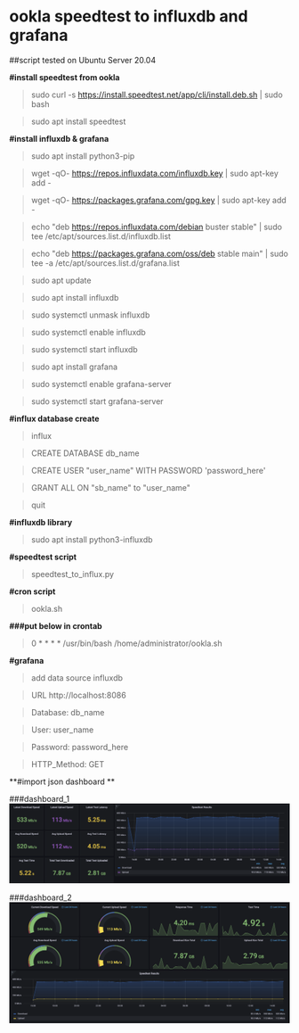 # ookla speedtest to influxdb and grafana

##script tested on Ubuntu Server 20.04


**#install speedtest from ookla**

> sudo curl -s https://install.speedtest.net/app/cli/install.deb.sh | sudo bash

> sudo apt install speedtest

**#install influxdb & grafana**

> sudo apt install python3-pip

> wget -qO- https://repos.influxdata.com/influxdb.key | sudo apt-key add -

> wget -qO- https://packages.grafana.com/gpg.key | sudo apt-key add -

> echo "deb https://repos.influxdata.com/debian buster stable" | sudo tee /etc/apt/sources.list.d/influxdb.list

> echo "deb https://packages.grafana.com/oss/deb stable main" | sudo tee -a /etc/apt/sources.list.d/grafana.list

> sudo apt update

> sudo apt install influxdb

> sudo systemctl unmask influxdb

> sudo systemctl enable influxdb

> sudo systemctl start influxdb

> sudo apt install grafana

> sudo systemctl enable grafana-server

> sudo systemctl start grafana-server

**#influx database create**

> influx 

> CREATE DATABASE db_name

> CREATE USER "user_name" WITH PASSWORD 'password_here'

> GRANT ALL ON "sb_name" to "user_name"

> quit

**#influxdb library**

> sudo apt install python3-influxdb

**#speedtest script**

> speedtest_to_influx.py

**#cron script**

> ookla.sh

**###put below in crontab**

> 0 * * * *       /usr/bin/bash /home/administrator/ookla.sh

**#grafana**

> add data source influxdb

> URL http://localhost:8086

> Database: db_name

> User: user_name

> Password: password_here

> HTTP_Method: GET

**#import json dashboard
**

###dashboard_1
![This is an image](https://github.com/abemin/speedtest/blob/main/dashboard_1.png)

###dashboard_2
![This is an image](https://github.com/abemin/speedtest/blob/main/dashboard_2.png)
